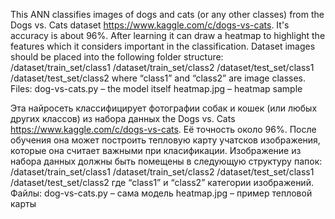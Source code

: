 This ANN classifies images of dogs and cats (or any other classes) from the Dogs vs. Cats dataset https://www.kaggle.com/c/dogs-vs-cats. It's accuracy is about 96%. After learning it can draw a heatmap to highlight the features which it considers important in the classification.
Dataset images should be placed into the following  folder structure:
/dataset/train_set/class1
/dataset/train_set/class2
/dataset/test_set/class1
/dataset/test_set/class2
where “class1” and “class2” are image classes.
Files:
dog-vs-cats.py – the model itself
heatmap.jpg – heatmap sample

Эта найросеть классифицирует фотографии собак и кошек (или любых других классов) из набора данных the Dogs vs. Cats  https://www.kaggle.com/c/dogs-vs-cats. Её точность около 96%. После обучения она может построить тепловую карту учатсков изображения, которые она считает важными при класификации.
Изображение из набора данных должны быть помещены в следующую структуру папок:
/dataset/train_set/class1
/dataset/train_set/class2
/dataset/test_set/class1
/dataset/test_set/class2
где “class1” и “class2” категории изображений.
Файлы:
dog-vs-cats.py – сама модель
heatmap.jpg – пример тепловой карты
